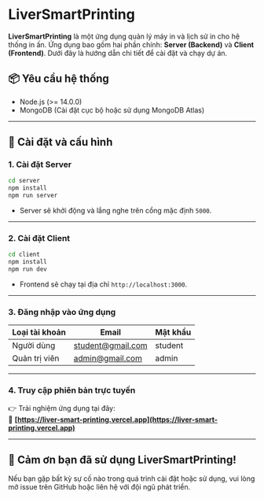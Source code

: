 # LiverSmartPrinting

**LiverSmartPrinting** là một ứng dụng quản lý máy in và lịch sử in cho hệ thống in ấn. Ứng dụng bao gồm hai phần chính: **Server (Backend)** và **Client (Frontend)**. Dưới đây là hướng dẫn chi tiết để cài đặt và chạy dự án.

## 📦 Yêu cầu hệ thống

- Node.js (>= 14.0.0)  
- MongoDB (Cài đặt cục bộ hoặc sử dụng MongoDB Atlas)

---

## 🚀 Cài đặt và cấu hình

### 1. Cài đặt Server

```bash
cd server
npm install
npm run server
```

- Server sẽ khởi động và lắng nghe trên cổng mặc định `5000`.

---

### 2. Cài đặt Client

```bash
cd client
npm install
npm run dev
```

- Frontend sẽ chạy tại địa chỉ `http://localhost:3000`.

---

### 3. Đăng nhập vào ứng dụng

| Loại tài khoản | Email                | Mật khẩu   |
|----------------|----------------------|------------|
| Người dùng     | student@gmail.com    | student    |
| Quản trị viên  | admin@gmail.com      | admin      |

---

### 4. Truy cập phiên bản trực tuyến

👉 Trải nghiệm ứng dụng tại đây:  
🔗 **[https://liver-smart-printing.vercel.app](https://liver-smart-printing.vercel.app)**

---

## 🙏 Cảm ơn bạn đã sử dụng LiverSmartPrinting!

Nếu bạn gặp bất kỳ sự cố nào trong quá trình cài đặt hoặc sử dụng, vui lòng mở issue trên GitHub hoặc liên hệ với đội ngũ phát triển.